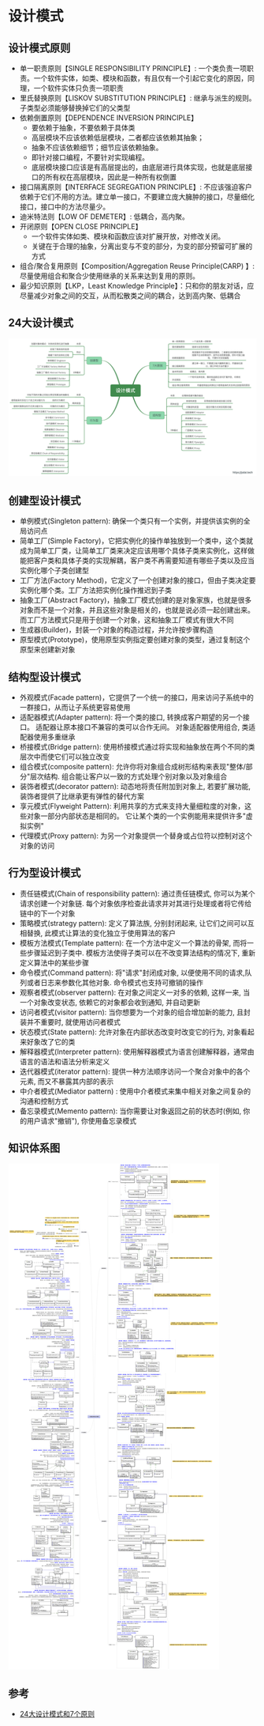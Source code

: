 # 设计模式

## 设计模式原则

- 单一职责原则【SINGLE RESPONSIBILITY PRINCIPLE】: 一个类负责一项职责。一个软件实体，如类、模块和函数，有且仅有一个引起它变化的原因，同理，一个软件实体只负责一项职责
- 里氏替换原则【LISKOV SUBSTITUTION PRINCIPLE】: 继承与派生的规则。子类型必须能够替换掉它们的父类型
- 依赖倒置原则【DEPENDENCE INVERSION PRINCIPLE】
  - 要依赖于抽象，不要依赖于具体类
  - 高层模块不应该依赖低层模块，二者都应该依赖其抽象；
  - 抽象不应该依赖细节；细节应该依赖抽象。
  - 即针对接口编程，不要针对实现编程。
  - 底层模块接口应该是有高层提出的，由底层进行具体实现，也就是底层接口的所有权在高层模块，因此是一种所有权倒置
- 接口隔离原则【INTERFACE SEGREGATION PRINCIPLE】: 不应该强迫客户依赖于它们不用的方法。建立单一接口，不要建立庞大臃肿的接口，尽量细化接口，接口中的方法尽量少。
- 迪米特法则【LOW OF DEMETER】: 低耦合，高内聚。
- 开闭原则【OPEN CLOSE PRINCIPLE】
  - 一个软件实体如类、模块和函数应该对扩展开放，对修改关闭。
  - 关键在于合理的抽象，分离出变与不变的部分，为变的部分预留可扩展的方式
- 组合/聚合复用原则【Composition/Aggregation Reuse Principle(CARP) 】: 尽量使用组合和聚合少使用继承的关系来达到复用的原则。
- 最少知识原则【LKP，Least Knowledge Principle】：只和你的朋友对话，应尽量减少对象之间的交互，从而松散类之间的耦合，达到高内聚、低耦合

## 24大设计模式

![design-pattern](images/design-pattern.png)

## 创建型设计模式

- 单例模式(Singleton pattern): 确保一个类只有一个实例，并提供该实例的全局访问点
- 简单工厂(Simple Factory)，它把实例化的操作单独放到一个类中，这个类就成为简单工厂类，让简单工厂类来决定应该用哪个具体子类来实例化，这样做能把客户类和具体子类的实现解耦，客户类不再需要知道有哪些子类以及应当实例化哪个子类创建型
- 工厂方法(Factory Method)，它定义了一个创建对象的接口，但由子类决定要实例化哪个类。工厂方法把实例化操作推迟到子类
- 抽象工厂(Abstract Factory)，抽象工厂模式创建的是对象家族，也就是很多对象而不是一个对象，并且这些对象是相关的，也就是说必须一起创建出来。而工厂方法模式只是用于创建一个对象，这和抽象工厂模式有很大不同
- 生成器(Builder)，封装一个对象的构造过程，并允许按步骤构造
- 原型模式(Prototype)，使用原型实例指定要创建对象的类型，通过复制这个原型来创建新对象

## 结构型设计模式

- 外观模式(Facade pattern)，它提供了一个统一的接口，用来访问子系统中的一群接口，从而让子系统更容易使用
- 适配器模式(Adapter pattern): 将一个类的接口, 转换成客户期望的另一个接口。 适配器让原本接口不兼容的类可以合作无间。 对象适配器使用组合, 类适配器使用多重继承
- 桥接模式(Bridge pattern): 使用桥接模式通过将实现和抽象放在两个不同的类层次中而使它们可以独立改变
- 组合模式(composite pattern): 允许你将对象组合成树形结构来表现"整体/部分"层次结构. 组合能让客户以一致的方式处理个别对象以及对象组合
- 装饰者模式(decorator pattern): 动态地将责任附加到对象上, 若要扩展功能, 装饰者提供了比继承更有弹性的替代方案
- 享元模式(Flyweight Pattern): 利用共享的方式来支持大量细粒度的对象，这些对象一部分内部状态是相同的。 它让某个类的一个实例能用来提供许多"虚拟实例"
- 代理模式(Proxy pattern): 为另一个对象提供一个替身或占位符以控制对这个对象的访问

## 行为型设计模式

- 责任链模式(Chain of responsibility pattern): 通过责任链模式, 你可以为某个请求创建一个对象链. 每个对象依序检查此请求并对其进行处理或者将它传给链中的下一个对象
- 策略模式(strategy pattern): 定义了算法族, 分别封闭起来, 让它们之间可以互相替换, 此模式让算法的变化独立于使用算法的客户
- 模板方法模式(Template pattern): 在一个方法中定义一个算法的骨架, 而将一些步骤延迟到子类中. 模板方法使得子类可以在不改变算法结构的情况下, 重新定义算法中的某些步骤
- 命令模式(Command pattern): 将"请求"封闭成对象, 以便使用不同的请求,队列或者日志来参数化其他对象. 命令模式也支持可撤销的操作
- 观察者模式(observer pattern): 在对象之间定义一对多的依赖, 这样一来, 当一个对象改变状态, 依赖它的对象都会收到通知, 并自动更新
- 访问者模式(visitor pattern): 当你想要为一个对象的组合增加新的能力, 且封装并不重要时, 就使用访问者模式
- 状态模式(State pattern): 允许对象在内部状态改变时改变它的行为, 对象看起来好象改了它的类
- 解释器模式(Interpreter pattern): 使用解释器模式为语言创建解释器，通常由语言的语法和语法分析来定义
- 迭代器模式(iterator pattern): 提供一种方法顺序访问一个聚合对象中的各个元素, 而又不暴露其内部的表示
- 中介者模式(Mediator pattern) : 使用中介者模式来集中相关对象之间复杂的沟通和控制方式
- 备忘录模式(Memento pattern): 当你需要让对象返回之前的状态时(例如, 你的用户请求"撤销"), 你使用备忘录模式

## 知识体系图

![design_overview_1](images/design_overview_1.png)

## 参考

- [24大设计模式和7个原则](https://pdai.tech/md/dev-spec/pattern/1_overview.html)
